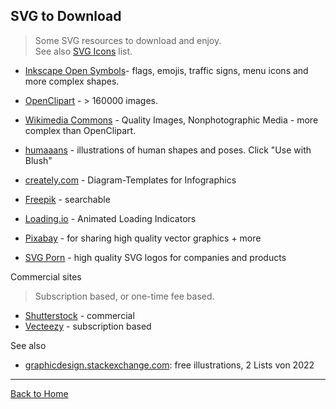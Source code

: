 ## SVG to Download
> Some SVG resources to download and enjoy.  
> See also [SVG Icons](Icons.md) list.

* [Inkscape Open Symbols](https://github.com/PanderMusubi/inkscape-open-symbols)- flags, emojis, traffic signs, menu icons and more complex shapes.
* [OpenClipart](https://openclipart.org/) - > 160000 images.
* [Wikimedia Commons](https://commons.wikimedia.org/wiki/Commons:Quality_images/Subject/Non_photographic_media)  - Quality Images, Nonphotographic Media - more complex than OpenClipart.
* [humaaans](https://www.humaaans.com) - illustrations of human shapes and poses. Click "Use with Blush"
* [creately.com](https://creately.com/diagram-community/popular) - Diagram-Templates for Infographics


* [Freepik](https://www.freepik.com/) - searchable
* [Loading.io](http://loading.io/) -  Animated Loading Indicators
* [Pixabay](https://pixabay.com/vectors/) - for sharing high quality  vector graphics + more
* [SVG Porn](https://svgporn.com/) - high quality SVG logos for  companies and products
  
Commercial sites
> Subscription based, or one-time fee based.

* [Shutterstock](http://www.shutterstock.com/pt/cat-29-Vectors.html) - commercial
* [Vecteezy](https://www.vecteezy.com/) - subscription based

See also

* [graphicdesign.stackexchange.com](https://graphicdesign.stackexchange.com/questions/140492/where-do-i-find-free-svg-illustrations): free illustrations, 2 Lists von 2022

---
[Back to Home](https://github.com/knbknb/awesome-svg)
